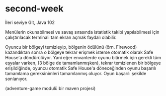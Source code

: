 # second-week
İleri seviye Git, Java 102

Menülerin okunabilmesi ve savaş sırasında istatistik takibi yapılabilmesi için çalıştırılacak terminali tam ekran açmak faydalı olabilir.

Oyuncu bir bölgeyi temizleyip, bölgenin ödülünü (örn. Firewood) kazandıktan sonra o bölgeye tekrar erişmek isterse otomatik olarak Safe House'a döndürülüyor.
Yani eğer envanterde oyunu bitirmek için gerekli tüm eşyalar varken, (3 bölge de tamamlanmışken), tekrar temizlenen bir bölgeye erişildiğinde, oyuncu otomatik Safe House'a döneceğinden oyunu başarılı tamamlama gereksinimleri tamamlanmış oluyor. Oyun başarılı şekilde sonlanıyor.


(adventure-game modulü bir maven projesi)
